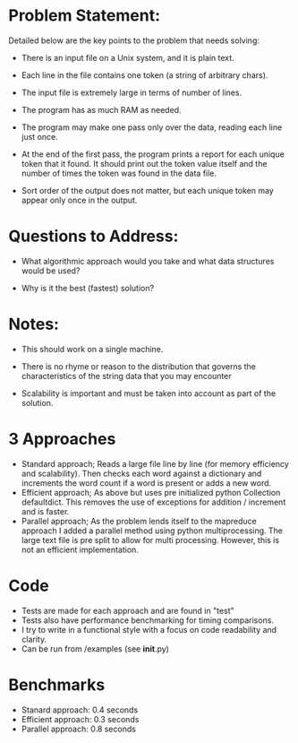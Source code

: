 
# Problem Statement:

Detailed below are the key points to the problem that needs solving:

- There is an input file on a Unix system, and it is plain text.

- Each line in the file contains one token (a string of arbitrary chars).

- The input file is extremely large in terms of number of lines.

- The program has as much RAM as needed.

- The program may make one pass only over the data, reading each line just once.

- At the end of the first pass, the program prints a report for each unique token that it found. It should print out the token value itself and the number of times the token was found in the data file.

- Sort order of the output does not matter, but each unique token may appear only once in the output.



# Questions to Address:

- What algorithmic approach would you take and what data structures would be used?

- Why is it the best (fastest) solution?


# Notes:

- This should work on a single machine.

- There is no rhyme or reason to the distribution that governs the characteristics of the string data that you may encounter

- Scalability is important and must be taken into account as part of the solution.


# 3 Approaches

- Standard approach; Reads a large file line by line (for memory efficiency and scalability). Then checks each word against a dictionary and increments the word count if a word is present or adds a new word.
- Efficient approach; As above but uses pre initialized python Collection defaultdict. This removes the use of exceptions for addition / increment and is faster.
- Parallel approach; As the problem lends itself to the mapreduce approach I added a parallel method using python multiprocessing. The large text file is pre split to allow for multi processing. However, this is not an efficient implementation.

# Code
- Tests are made for each approach and are found in "test"
- Tests also have performance benchmarking for timing comparisons.
- I try to write in a functional style with a focus on code readability and clarity.
- Can be run from /examples (see __init__.py)

# Benchmarks
- Stanard approach: 0.4 seconds
- Efficient approach: 0.3 seconds
- Parallel approach: 0.8 seconds

